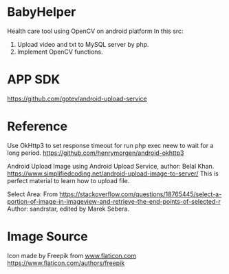 # BabyHelper
  Health care tool using OpenCV on android platform
  In this src:
  1. Upload video and txt to MySQL server by php.
  2. Implement OpenCV functions.

# APP SDK
  https://github.com/gotev/android-upload-service

# Reference
  Use OkHttp3 to set response timeout for run php exec neew to wait for a long period.
  https://github.com/henrymorgen/android-okhttp3

  Android Upload Image using Android Upload Service, author: Belal Khan.
  https://www.simplifiedcoding.net/android-upload-image-to-server/
  This is perfect material to learn how to upload file.

  Select Area:
  From https://stackoverflow.com/questions/18765445/select-a-portion-of-image-in-imageview-and-retrieve-the-end-points-of-selected-r
  Author: sandrstar, edited by Marek Sebera.

# Image Source
  Icon made by Freepik from www.flaticon.com https://www.flaticon.com/authors/freepik
